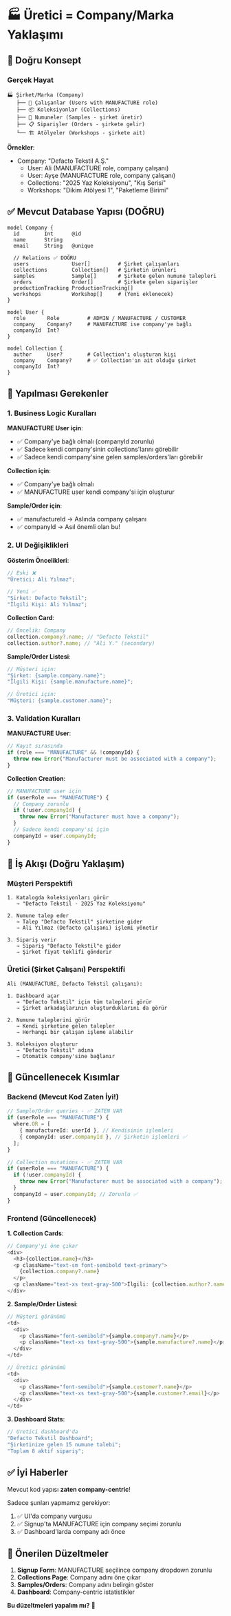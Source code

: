 # 🏭 Üretici = Company/Marka Yaklaşımı

## 🎯 Doğru Konsept

### Gerçek Hayat

```
🏭 Şirket/Marka (Company)
   ├── 👥 Çalışanlar (Users with MANUFACTURE role)
   ├── 📦 Koleksiyonlar (Collections)
   ├── 🧪 Numuneler (Samples - şirket üretir)
   ├── 📋 Siparişler (Orders - şirkete gelir)
   └── 🏗️ Atölyeler (Workshops - şirkete ait)
```

**Örnekler**:

- Company: "Defacto Tekstil A.Ş."
  - User: Ali (MANUFACTURE role, company çalışanı)
  - User: Ayşe (MANUFACTURE role, company çalışanı)
  - Collections: "2025 Yaz Koleksiyonu", "Kış Serisi"
  - Workshops: "Dikim Atölyesi 1", "Paketleme Birimi"

## ✅ Mevcut Database Yapısı (DOĞRU)

```prisma
model Company {
  id        Int      @id
  name      String
  email     String   @unique

  // Relations ✅ DOĞRU
  users              User[]         # Şirket çalışanları
  collections        Collection[]   # Şirketin ürünleri
  samples            Sample[]       # Şirkete gelen numune talepleri
  orders             Order[]        # Şirkete gelen siparişler
  productionTracking ProductionTracking[]
  workshops          Workshop[]     # (Yeni eklenecek)
}

model User {
  role       Role         # ADMIN / MANUFACTURE / CUSTOMER
  company    Company?     # MANUFACTURE ise company'ye bağlı
  companyId  Int?
}

model Collection {
  author     User?        # Collection'ı oluşturan kişi
  company    Company?     # ✅ Collection'ın ait olduğu şirket
  companyId  Int?
}
```

## 🔧 Yapılması Gerekenler

### 1. Business Logic Kuralları

**MANUFACTURE User için**:

- ✅ Company'ye bağlı olmalı (companyId zorunlu)
- ✅ Sadece kendi company'sinin collections'larını görebilir
- ✅ Sadece kendi company'sine gelen samples/orders'ları görebilir

**Collection için**:

- ✅ Company'ye bağlı olmalı
- ✅ MANUFACTURE user kendi company'si için oluşturur

**Sample/Order için**:

- ✅ manufactureId → Aslında company çalışanı
- ✅ companyId → Asıl önemli olan bu!

### 2. UI Değişiklikleri

**Gösterim Öncelikleri**:

```typescript
// Eski ❌
"Üretici: Ali Yılmaz";

// Yeni ✅
"Şirket: Defacto Tekstil";
"İlgili Kişi: Ali Yılmaz";
```

**Collection Card**:

```typescript
// Öncelik: Company
collection.company?.name; // "Defacto Tekstil"
collection.author?.name; // "Ali Y." (secondary)
```

**Sample/Order Listesi**:

```typescript
// Müşteri için:
"Şirket: {sample.company.name}";
"İlgili Kişi: {sample.manufacture.name}";

// Üretici için:
"Müşteri: {sample.customer.name}";
```

### 3. Validation Kuralları

**MANUFACTURE User**:

```typescript
// Kayıt sırasında
if (role === "MANUFACTURE" && !companyId) {
  throw new Error("Manufacturer must be associated with a company");
}
```

**Collection Creation**:

```typescript
// MANUFACTURE user için
if (userRole === "MANUFACTURE") {
  // Company zorunlu
  if (!user.companyId) {
    throw new Error("Manufacturer must have a company");
  }
  // Sadece kendi company'si için
  companyId = user.companyId;
}
```

## 📝 İş Akışı (Doğru Yaklaşım)

### Müşteri Perspektifi

```
1. Katalogda koleksiyonları görür
   → "Defacto Tekstil - 2025 Yaz Koleksiyonu"

2. Numune talep eder
   → Talep "Defacto Tekstil" şirketine gider
   → Ali Yılmaz (Defacto çalışanı) işlemi yönetir

3. Sipariş verir
   → Sipariş "Defacto Tekstil"e gider
   → Şirket fiyat teklifi gönderir
```

### Üretici (Şirket Çalışanı) Perspektifi

```
Ali (MANUFACTURE, Defacto Tekstil çalışanı):

1. Dashboard açar
   → "Defacto Tekstil" için tüm talepleri görür
   → Şirket arkadaşlarının oluşturduklarını da görür

2. Numune taleplerini görür
   → Kendi şirketine gelen talepler
   → Herhangi bir çalışan işleme alabilir

3. Koleksiyon oluşturur
   → "Defacto Tekstil" adına
   → Otomatik company'sine bağlanır
```

## 🔄 Güncellenecek Kısımlar

### Backend (Mevcut Kod Zaten İyi!)

```typescript
// Sample/Order queries - ✅ ZATEN VAR
if (userRole === "MANUFACTURE") {
  where.OR = [
    { manufactureId: userId }, // Kendisinin işlemleri
    { companyId: user.companyId }, // Şirketin işlemleri ✅
  ];
}

// Collection mutations - ✅ ZATEN VAR
if (userRole === "MANUFACTURE") {
  if (!user.companyId) {
    throw new Error("Manufacturer must be associated with a company");
  }
  companyId = user.companyId; // Zorunlu ✅
}
```

### Frontend (Güncellenecek)

**1. Collection Cards**:

```typescript
// Company'yi öne çıkar
<div>
  <h3>{collection.name}</h3>
  <p className="text-sm font-semibold text-primary">
    {collection.company?.name}
  </p>
  <p className="text-xs text-gray-500">İlgili: {collection.author?.name}</p>
</div>
```

**2. Sample/Order Listesi**:

```typescript
// Müşteri görünümü
<td>
  <div>
    <p className="font-semibold">{sample.company?.name}</p>
    <p className="text-xs text-gray-500">{sample.manufacture?.name}</p>
  </div>
</td>

// Üretici görünümü
<td>
  <div>
    <p className="font-semibold">{sample.customer?.name}</p>
    <p className="text-xs text-gray-500">{sample.customer?.email}</p>
  </div>
</td>
```

**3. Dashboard Stats**:

```typescript
// Üretici dashboard'da
"Defacto Tekstil Dashboard";
"Şirketinize gelen 15 numune talebi";
"Toplam 8 aktif sipariş";
```

## ✅ İyi Haberler

Mevcut kod yapısı **zaten company-centric**!

Sadece şunları yapmamız gerekiyor:

1. ✅ UI'da company vurgusu
2. ✅ Signup'ta MANUFACTURE için company seçimi zorunlu
3. ✅ Dashboard'larda company adı önce

## 🚀 Önerilen Düzeltmeler

1. **Signup Form**: MANUFACTURE seçilince company dropdown zorunlu
2. **Collections Page**: Company adını öne çıkar
3. **Samples/Orders**: Company adını belirgin göster
4. **Dashboard**: Company-centric istatistikler

**Bu düzeltmeleri yapalım mı?** 🎯
